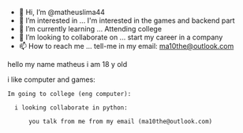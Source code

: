 - 👋 Hi, I’m @matheuslima44
- 👀 I’m interested in ... I'm interested in the games and backend part
- 🌱 I’m currently learning ... Attending college
- 💞️ I’m looking to collaborate on ... start my career in a company
- 📫 How to reach me ... tell-me in my email: ma10the@outlook.com

<!---
matheuslima44/matheuslima44 is a ✨ special ✨ repository because its `README.md` (this file) appears on your GitHub profile.
You can click the Preview link to take a look at your changes.
--->
hello my name matheus i am 18 y old

  i like computer and games: 

    Im going to college (eng computer):

      i looking collaborate in python: 

          you talk from me from my email (ma10the@outlook.com) 


